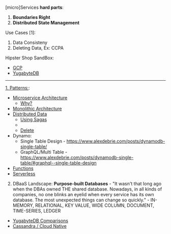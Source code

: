 [micro]Services **hard parts**:

1. **Boundaries Right**
2. **Distributed State Management**

Use Cases [1]:
1. Data Consisteny 
2. Deleting Data, Ex: CCPA

Hipster Shop SandBox:
* [GCP](https://github.com/GoogleCloudPlatform/microservices-demo)
* [YugabyteDB](https://blog.yugabyte.com/cloud-native-meets-distributed-sql-bringing-microservices-kubernetes-istio-yugabytedb-together-with-hipster-shop-demo/)

----

[1. Patterns:](https://www.oreilly.com/content/why-a-pattern-language-for-microservices/):
* [Microservice Architecture](https://microservices.io/patterns/microservices.html)
  * [Why?](https://chrisrichardson.net/post/microservices/2020/02/18/why-microservices-part-1.html)
* [Monolithic Architecture](https://microservices.io/patterns/monolithic.html)
* [Distributed Data]()
  * [Using Sagas](https://chrisrichardson.net/post/microservices/2019/07/09/developing-sagas-part-1.html)
  * []()
  * [Delete](https://blog.twitter.com/engineering/en_us/topics/infrastructure/2020/deleting-data-distributed-throughout-your-microservices-architecture.html) 
* Dynamo:
  * Single Table Design - https://www.alexdebrie.com/posts/dynamodb-single-table/
  * GraphQL/Multi Table - https://www.alexdebrie.com/posts/dynamodb-single-table/#graphql--single-table-design
* [Functions](https://flink.apache.org/stateful-functions.html)
* [Serverless](https://cloudstate.io)

2. DBaaS Landscape: **Purpose-built Databases** - "It wasn't that long ago when the DBAs owned THE shared database. Nowadays, in all kinds of companies, no one blinks an eyelid when every service has its own database. The most unexpected things can change so quickly." - IN-MEMORY, RELATIONAL, KEY VALUE, WIDE COLUMN, DOCUMENT, TIME-SERIES, LEDGER

* [YugabyteDB Comparisons](https://docs.yugabyte.com/latest/comparisons/)
* [Cassandra / Cloud Native](https://www.datastax.com/blog/2020/05/why-astra-good-cassandra)


